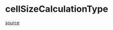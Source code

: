 # cellSizeCalculationType

[source](github.com/OpenFOAM-jp/OpenFOAM-utilities-tutorials-jp/blob/master/v1906/mesh/generation/foamyMesh/conformalVoronoiMesh/cellSizeControlSurfaces/surfaceCellSizeFunction/cellSizeCalculationType/cellSizeCalculationType/cellSizeCalculationType.C/cellSizeCalculationType.C)



